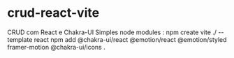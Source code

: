 # crud-react-vite
CRUD com React e Chakra-UI Simples
node modules : 
npm create vite ./ --template react
npm add @chakra-ui/react @emotion/react @emotion/styled framer-motion @chakra-ui/icons
.
